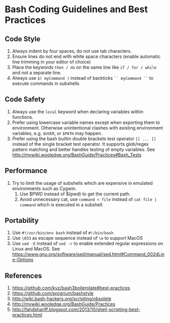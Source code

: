 # Bash Coding Guidelines and Best Practices


## Code Style
1. Always indent by four spaces, do not use tab characters.
1. Ensure lines do not end with white space characters (enable automatic line trimming in your editor of choice)
1. Place the keywords `then / do` on the same line like `if / for / while` and not a separate line.
1. Always use `$( myCommand )` instead of backticks ` `` myCommand `` ` to execute commands in subshells


## Code Safety
1. Always use the `local` keyword when declaring variables within functions.
1. Prefer using lowercase variable names except when exporting them to environment. Otherwise unintentional clashes with existing environment variables, e.g. `$USER`, or `$PATH` may happen.
1. Prefer using the bash builtin double brackets test operator `[[ ... ]]` instead of the single bracket test operator. It supports glob/regex pattern matching and better handles testing of empty variables. See http://mywiki.wooledge.org/BashGuide/Practices#Bash_Tests


## Performance
1. Try to limit the usage of subshells which are expensive in emulated environments such as Cygwin.
    1. Use $PWD instead of $(pwd) to get the current path.
    1. Avoid unnecessary cat, use `command < file` instead of `cat file | command` which is executed in a subshell.

## Portability
1. Use `#!/usr/bin/env bash` instead of `#!/bin/bash`
1. Use `\033` as escape sequence instead of `\e` to support MacOS
1. Use `sed -E` instead of `sed -r` to enable extended regular expressions on Linux and MacOS. See https://www.gnu.org/software/sed/manual/sed.html#Command_002dLine-Options


## References

1. https://github.com/kvz/bash3boilerplate#best-practices
1. https://github.com/progrium/bashstyle
1. http://wiki.bash-hackers.org/scripting/obsolete
1. http://mywiki.wooledge.org/BashGuide/Practices
1. http://fahdshariff.blogspot.com/2013/10/shell-scripting-best-practices.html
